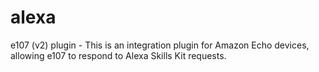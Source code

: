 # alexa
e107 (v2) plugin - This is an integration plugin for Amazon Echo devices, allowing e107 to respond to Alexa Skills Kit requests.
